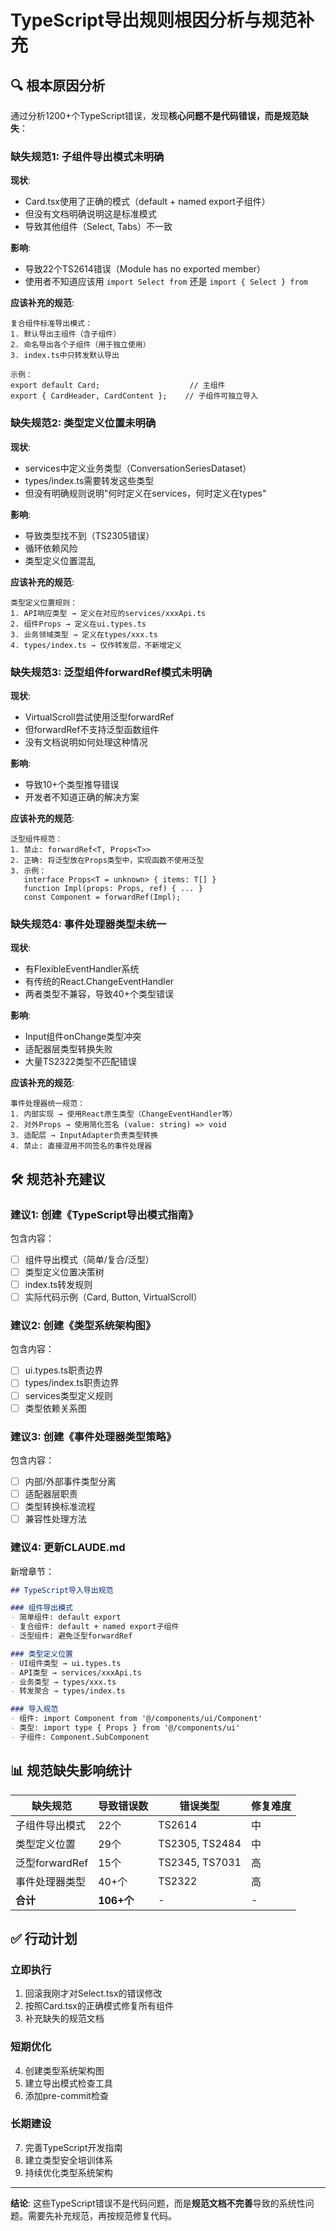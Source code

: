 # TypeScript导出规则根因分析与规范补充

## 🔍 根本原因分析

通过分析1200+个TypeScript错误，发现**核心问题不是代码错误，而是规范缺失**：

### 缺失规范1: 子组件导出模式未明确

**现状**:
- Card.tsx使用了正确的模式（default + named export子组件）
- 但没有文档明确说明这是标准模式
- 导致其他组件（Select, Tabs）不一致

**影响**:
- 导致22个TS2614错误（Module has no exported member）
- 使用者不知道应该用 `import Select from` 还是 `import { Select } from`

**应该补充的规范**:
```
复合组件标准导出模式：
1. 默认导出主组件（含子组件）
2. 命名导出各个子组件（用于独立使用）
3. index.ts中只转发默认导出

示例：
export default Card;                    // 主组件
export { CardHeader, CardContent };    // 子组件可独立导入
```

### 缺失规范2: 类型定义位置未明确

**现状**:
- services中定义业务类型（ConversationSeriesDataset）
- types/index.ts需要转发这些类型
- 但没有明确规则说明"何时定义在services，何时定义在types"

**影响**:
- 导致类型找不到（TS2305错误）
- 循环依赖风险
- 类型定义位置混乱

**应该补充的规范**:
```
类型定义位置规则：
1. API响应类型 → 定义在对应的services/xxxApi.ts
2. 组件Props → 定义在ui.types.ts
3. 业务领域类型 → 定义在types/xxx.ts
4. types/index.ts → 仅作转发层，不新增定义
```

### 缺失规范3: 泛型组件forwardRef模式未明确

**现状**:
- VirtualScroll尝试使用泛型forwardRef
- 但forwardRef不支持泛型函数组件
- 没有文档说明如何处理这种情况

**影响**:
- 导致10+个类型推导错误
- 开发者不知道正确的解决方案

**应该补充的规范**:
```
泛型组件规范：
1. 禁止: forwardRef<T, Props<T>>
2. 正确: 将泛型放在Props类型中，实现函数不使用泛型
3. 示例：
   interface Props<T = unknown> { items: T[] }
   function Impl(props: Props, ref) { ... }
   const Component = forwardRef(Impl);
```

### 缺失规范4: 事件处理器类型未统一

**现状**:
- 有FlexibleEventHandler系统
- 有传统的React.ChangeEventHandler
- 两者类型不兼容，导致40+个类型错误

**影响**:
- Input组件onChange类型冲突
- 适配器层类型转换失败
- 大量TS2322类型不匹配错误

**应该补充的规范**:
```
事件处理器统一规范：
1. 内部实现 → 使用React原生类型（ChangeEventHandler等）
2. 对外Props → 使用简化签名 (value: string) => void
3. 适配层 → InputAdapter负责类型转换
4. 禁止: 直接混用不同签名的事件处理器
```

## 🛠️ 规范补充建议

### 建议1: 创建《TypeScript导出模式指南》

包含内容：
- [ ] 组件导出模式（简单/复合/泛型）
- [ ] 类型定义位置决策树
- [ ] index.ts转发规则
- [ ] 实际代码示例（Card, Button, VirtualScroll）

### 建议2: 创建《类型系统架构图》

包含内容：
- [ ] ui.types.ts职责边界
- [ ] types/index.ts职责边界  
- [ ] services类型定义规则
- [ ] 类型依赖关系图

### 建议3: 创建《事件处理器类型策略》

包含内容：
- [ ] 内部/外部事件类型分离
- [ ] 适配器层职责
- [ ] 类型转换标准流程
- [ ] 兼容性处理方法

### 建议4: 更新CLAUDE.md

新增章节：
```markdown
## TypeScript导入导出规范

### 组件导出模式
- 简单组件: default export
- 复合组件: default + named export子组件
- 泛型组件: 避免泛型forwardRef

### 类型定义位置
- UI组件类型 → ui.types.ts
- API类型 → services/xxxApi.ts
- 业务类型 → types/xxx.ts
- 转发聚合 → types/index.ts

### 导入规范
- 组件: import Component from '@/components/ui/Component'
- 类型: import type { Props } from '@/components/ui'
- 子组件: Component.SubComponent
```

## 📊 规范缺失影响统计

| 缺失规范 | 导致错误数 | 错误类型 | 修复难度 |
|---------|-----------|---------|---------|
| 子组件导出模式 | 22个 | TS2614 | 中 |
| 类型定义位置 | 29个 | TS2305, TS2484 | 中 |
| 泛型forwardRef | 15个 | TS2345, TS7031 | 高 |
| 事件处理器类型 | 40+个 | TS2322 | 高 |
| **合计** | **106+个** | - | - |

## ✅ 行动计划

### 立即执行
1. 回滚我刚才对Select.tsx的错误修改
2. 按照Card.tsx的正确模式修复所有组件
3. 补充缺失的规范文档

### 短期优化
4. 创建类型系统架构图
5. 建立导出模式检查工具
6. 添加pre-commit检查

### 长期建设
7. 完善TypeScript开发指南
8. 建立类型安全培训体系
9. 持续优化类型系统架构

---

**结论**: 这些TypeScript错误不是代码问题，而是**规范文档不完善**导致的系统性问题。需要先补充规范，再按规范修复代码。

